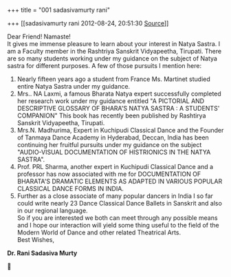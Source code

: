 +++
title = "001 sadasivamurty rani"

+++
[[sadasivamurty rani	2012-08-24, 20:51:30 [Source](https://groups.google.com/g/bvparishat/c/IicEtYuSQMc)]]



Dear Friend! Namaste!  
It gives me immense pleasure to learn about your interest in Natya Sastra. I am a Faculty member in the Rashtriya Sanskrit Vidyapeetha, Tirupati. There are so many students working under my guidance on the subject of Natya sastra for different purposes. A few of those pursuits I mention here:  
1. Nearly fifteen years ago a student from France Ms. Martinet studied entire Natya Sastra under my guidance.  
2. Mrs.. NA Laxmi, a famous Bharata Natya expert successfully completed her research work under my guidance entitled "A PICTORIAL AND DESCRIPTIVE GLOSSARY OF BHARA'S NATYA SASTRA : A STUDENTS' COMPANION"
This book has recently been published by Rashtirya Sanskrit Vidyapeetha, Tirupati.  
3. Mrs.N. Madhurima, Expert in Kuchipudi Classical Dance and the Founder of Tanmaya Dance Academy in Hyderabad, Deccan, India has been continuing her fruitful pursuits under my guidance on the subject "AUDIO-VISUAL DOCUMENTATION OF HISTRIONICS IN THE NATYA SASTRA".  
4. Prof. PRL Sharma, another expert in Kuchipudi Classical Dance and a professor has now associated with me for DOCUMENTATION OF BHARATA'S DRAMATIC ELEMENTS AS ADAPTED IN VARIOUS POPULAR CLASSICAL DANCE FORMS IN INDIA.  
5. Further as a close associate of many popular dancers in India I so far could write nearly 23 Dance Classical Dance Ballets in Sanskrit and also in our regional language.  
So if you are interested we both can meet through any possible means and I hope our interaction will yield some thing useful to the field of the Modern World of Dance and other related Theatrical Arts.  
Best Wishes,  

**Dr. Rani Sadasiva Murty**



